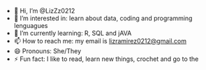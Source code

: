 - 👋 Hi, I’m @LizZz0212
- 👀 I’m interested in: learn about data, coding and programming lenguagues 
- 🌱 I’m currently learning: R, SQL and jAVA
- 📫 How to reach me: my email is lizramirez0212@gmail.com  
- 😄 Pronouns: She/They
- ⚡ Fun fact: I like to read, learn new things, crochet and go to the 
